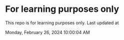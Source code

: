 # For learning purposes only
This repo is for learning purposes only.
Last updated at

Monday, February 26, 2024 10:00:04 AM


